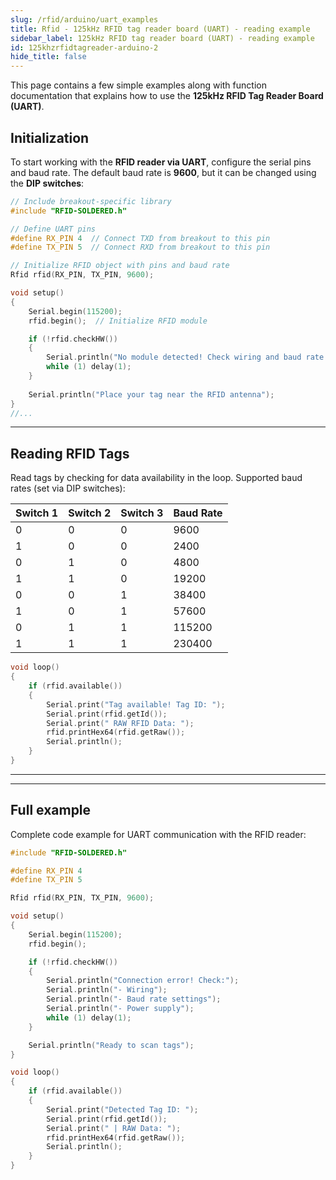 ```yaml
---
slug: /rfid/arduino/uart_examples
title: Rfid - 125kHz RFID tag reader board (UART) - reading example
sidebar_label: 125kHz RFID tag reader board (UART) - reading example
id: 125khzrfidtagreader-arduino-2
hide_title: false
---
```


This page contains a few simple examples along with function documentation that explains how to use the **125kHz RFID Tag Reader Board (UART)**.

## Initialization

To start working with the **RFID reader via UART**, configure the serial pins and baud rate. The default baud rate is **9600**, but it can be changed using the **DIP switches**:

```cpp
// Include breakout-specific library
#include "RFID-SOLDERED.h"

// Define UART pins
#define RX_PIN 4  // Connect TXD from breakout to this pin
#define TX_PIN 5  // Connect RXD from breakout to this pin

// Initialize RFID object with pins and baud rate
Rfid rfid(RX_PIN, TX_PIN, 9600);

void setup()
{
    Serial.begin(115200);
    rfid.begin();  // Initialize RFID module

    if (!rfid.checkHW())
    {
        Serial.println("No module detected! Check wiring and baud rate.");
        while (1) delay(1);
    }
    
    Serial.println("Place your tag near the RFID antenna");
}
//...
```

<FunctionDocumentation functionName="rfid.begin()" description="Initializes UART communication with the RFID module using specified pins and baud rate." returnDescription="None" parameters={[]} />

---

## Reading RFID Tags

Read tags by checking for data availability in the loop. Supported baud rates (set via DIP switches):

| Switch 1 | Switch 2 | Switch 3 | Baud Rate |
|----------|----------|----------|-----------|
| 0        | 0        | 0        | 9600      |
| 1        | 0        | 0        | 2400      |
| 0        | 1        | 0        | 4800      |
| 1        | 1        | 0        | 19200     |
| 0        | 0        | 1        | 38400     |
| 1        | 0        | 1        | 57600     |
| 0        | 1        | 1        | 115200    |
| 1        | 1        | 1        | 230400    |

```cpp
void loop()
{
    if (rfid.available())
    {
        Serial.print("Tag available! Tag ID: ");
        Serial.print(rfid.getId());
        Serial.print(" RAW RFID Data: ");
        rfid.printHex64(rfid.getRaw());
        Serial.println();
    }
}
```

<FunctionDocumentation functionName="rfid.available()" description="Checks if new RFID tag data is available in the buffer." returnDescription="Returns true if data is available, false otherwise." parameters={[]} />

---
<!-- <CenteredImage src="/img/rfid/uart_rfid.gif" alt="RFID (UART)" caption="RFID (UART)" /> -->

<CenteredImage src="/img/rfid/serialMonitorRFID.png" alt="Serial Monitor for RFID (UART)" caption="Serial Monitor for RFID (UART)" />

---

## Full example

Complete code example for UART communication with the RFID reader:

```cpp
#include "RFID-SOLDERED.h"

#define RX_PIN 4
#define TX_PIN 5

Rfid rfid(RX_PIN, TX_PIN, 9600);

void setup()
{
    Serial.begin(115200);
    rfid.begin();

    if (!rfid.checkHW())
    {
        Serial.println("Connection error! Check:");
        Serial.println("- Wiring");
        Serial.println("- Baud rate settings");
        Serial.println("- Power supply");
        while (1) delay(1);
    }

    Serial.println("Ready to scan tags");
}

void loop()
{
    if (rfid.available())
    {
        Serial.print("Detected Tag ID: ");
        Serial.print(rfid.getId());
        Serial.print(" | RAW Data: ");
        rfid.printHex64(rfid.getRaw());
        Serial.println();
    }
}
```

<QuickLink 
  title="readTagIDWithUart.ino" 
  description="Basic UART example for reading RFID tags"
  url="https://github.com/SolderedElectronics/Soldered-RFID-Reader-125kHz-Arduino-Library/blob/main/examples/readTagIDWithUart/readTagIDWithUart.ino" 
/>